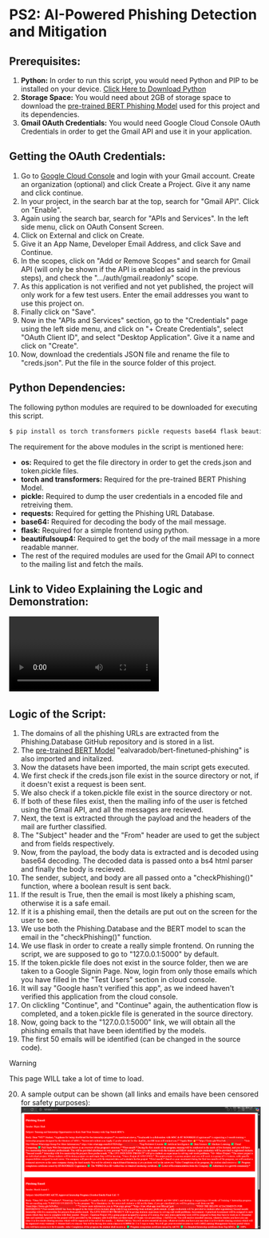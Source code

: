 # PS2: AI-Powered Phishing Detection and Mitigation
## Prerequisites:
1. **Python:** In order to run this script, you would need Python and PIP to be installed on your device. [Click Here to Download Python](http://www.python.org/)
2. **Storage Space:** You would need about 2GB of storage space to download the [pre-trained BERT Phishing Model](https://huggingface.co/ealvaradob/bert-finetuned-phishing) used for this project and its dependencies.
3. **Gmail OAuth Credentials:** You would need Google Cloud Console OAuth Credentials in order to get the Gmail API and use it in your application.

## Getting the OAuth Credentials:
1. Go to [Google Cloud Console](https://console.cloud.google.com/) and login with your Gmail account. Create an organization (optional) and click Create a Project. Give it any name and click continue.
2. In your project, in the search bar at the top, search for "Gmail API". Click on "Enable".
3. Again using the search bar, search for "APIs and Services". In the left side menu, click on OAuth Consent Screen.
4. Click on External and click on Create.
5. Give it an App Name, Developer Email Address, and click Save and Continue.
6. In the scopes, click on "Add or Remove Scopes" and search for Gmail API (will only be shown if the API is enabled as said in the previous steps), and check the ".../auth/gmail.readonly" scope.
7. As this application is not verified and not yet published, the project will only work for a few test users. Enter the email addresses you want to use this project on.
8. Finally click on "Save".
9. Now in the "APIs and Services" section, go to the "Credentials" page using the left side menu, and click on "+ Create Credentials", select "OAuth Client ID", and select "Desktop Application". Give it a name and click on "Create".
10. Now, download the credentials JSON file and rename the file to "creds.json". Put the file in the source folder of this project.

## Python Dependencies:
The following python modules are required to be downloaded for executing this script.
```bash
$ pip install os torch transformers pickle requests base64 flask beautifulsoup4 google-api-python-client google-auth-httplib2 google-auth-oauthlib
```
The requirement for the above modules in the script is mentioned here:
- **os:** Required to get the file directory in order to get the creds.json and token.pickle files.
- **torch and transformers:** Required for the pre-trained BERT Phishing Model.
- **pickle:** Required to dump the user credentials in a encoded file and retreiving them.
- **requests:** Required for getting the Phishing URL Database.
- **base64:** Required for decoding the body of the mail message.
- **flask:** Required for a simple frontend using python.
- **beautifulsoup4:** Required to get the body of the mail message in a more readable manner.
- The rest of the required modules are used for the Gmail API to connect to the mailing list and fetch the mails.

## Link to Video Explaining the Logic and Demonstration:
![Click Here](https://github.com/AaryanKhClasses/IITK-Hackathon/blob/main/Challenge_2/Submission_Video.mp4)

## Logic of the Script:
1. The domains of all the phishing URLs are extracted from the Phishing.Database GitHub repository and is stored in a list.
2. The [pre-trained BERT Model](https://huggingface.co/ealvaradob/bert-finetuned-phishing) "ealvaradob/bert-finetuned-phishing" is also imported and initalized.
3. Now the datasets have been imported, the main script gets executed.
4. We first check if the creds.json file exist in the source directory or not, if it doesn't exist a request is been sent.
5. We also check if a token.pickle file exist in the source directory or not.
6. If both of these files exist, then the mailing info of the user is fetched using the Gmail API, and all the messages are recieved.
7. Next, the text is extracted through the payload and the headers of the mail are further classified.
8. The "Subject" header and the "From" header are used to get the subject and from fields respectively.
9. Now, from the payload, the body data is extracted and is decoded using base64 decoding. The decoded data is passed onto a bs4 html parser and finally the body is recieved.
10. The sender, subject, and body are all passed onto a "checkPhishing()" function, where a boolean result is sent back.
11. If the result is True, then the email is most likely a phishing scam, otherwise it is a safe email.
12. If it is a phishing email, then the details are put out on the screen for the user to see.
13. We use both the Phishing.Database and the BERT model to scan the email in the "checkPhishing()" function.
14. We use flask in order to create a really simple frontend. On running the script, we are supposed to go to "127.0.0.1:5000" by default.
15. If the token.pickle file does not exist in the source folder, then we are taken to a Google Signin Page. Now, login from only those emails which you have filled in the "Test Users" section in cloud console.
16. It will say "Google hasn't verified this app", as we indeed haven't verified this application from the cloud console.
17. On clickling "Continue", and "Continue" again, the authentication flow is completed, and a token.pickle file is generated in the source directory.
18. Now, going back to the "127.0.0.1:5000" link, we will obtain all the phishing emails that have been identified by the models.
19. The first 50 emails will be identified (can be changed in the source code).
> [!Warning]
> This page WILL take a lot of time to load.

20. A sample output can be shown (all links and emails have been censored for safety purposes):
![](./test.png)